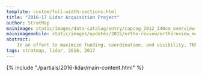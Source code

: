 ```yaml
---
template: custom/full-width-sections.html
title: "2016-17 Lidar Acquisition Project"
author: StratMap
mainimage: static/images/data-catalog/entry/capcog_2012_140cm_overview.jpg
mainimagemobile: static/images/updates/2015/ortho-review/orthoreview_mobile.jpg
abstract:
    In an effort to maximize funding, coordination, and visibility, TNRIS is pleased to announce the 2016-2017 Lidar acquisition status project.
tags: stratmap, lidar, 2016, 2017
---
```


{% include "./partials/2016-lidar/main-content.html" %}
